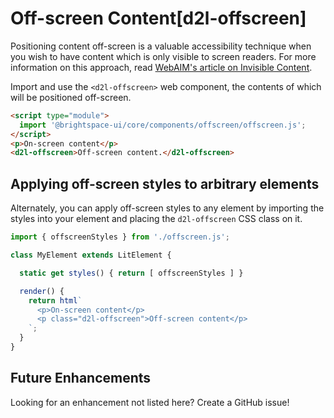 # Off-screen Content[d2l-offscreen]

Positioning content off-screen is a valuable accessibility technique when you wish to have content which is only visible to screen readers. For more information on this approach, read [WebAIM's article on Invisible Content](http://webaim.org/techniques/css/invisiblecontent/).

Import and use the `<d2l-offscreen>` web component, the contents of which will be positioned off-screen.

<!-- docs: demo live name:d2l-offscreen -->
```html
<script type="module">
  import '@brightspace-ui/core/components/offscreen/offscreen.js';
</script>
<p>On-screen content</p>
<d2l-offscreen>Off-screen content.</d2l-offscreen>
```

## Applying off-screen styles to arbitrary elements

Alternately, you can apply off-screen styles to any element by importing the styles into your element and placing the `d2l-offscreen` CSS class on it.

```javascript
import { offscreenStyles } from './offscreen.js';

class MyElement extends LitElement {

  static get styles() { return [ offscreenStyles ] }

  render() {
    return html`
      <p>On-screen content</p>
      <p class="d2l-offscreen">Off-screen content</p>
    `;
  }
}
```

<!-- docs: start hidden content -->
## Future Enhancements

Looking for an enhancement not listed here? Create a GitHub issue!
<!-- docs: end hidden content -->
